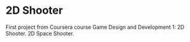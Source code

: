 # 2D Shooter
 First project from Coursera course Game Design and Development 1: 2D Shooter. 2D Space Shooter.
